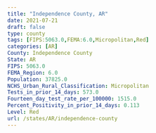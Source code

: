 ```yaml
---
title: "Independence County, AR"
date: 2021-07-21
draft: false
type: county
tags: [FIPS:5063.0,FEMA:6.0,Micropolitan,Red]
categories: [AR]
County: Independence County
State: AR
FIPS: 5063.0
FEMA_Region: 6.0
Population: 37825.0
NCHS_Urban_Rural_Classification: Micropolitan
Tests_in_prior_14_days: 573.0
Fourteen_day_test_rate_per_100000: 1515.0
Percent_Positivity_in_prior_14_days: 0.113
Level: Red
url: /states/AR/independence-county
---
```



